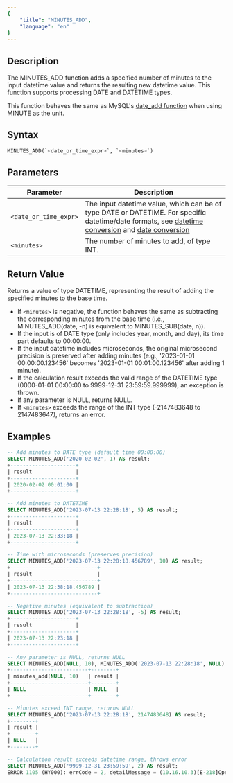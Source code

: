 ```yaml
---
{
    "title": "MINUTES_ADD",
    "language": "en"
}
---
```


## Description

The MINUTES_ADD function adds a specified number of minutes to the input datetime value and returns the resulting new datetime value. This function supports processing DATE and DATETIME types.

This function behaves the same as MySQL's [date_add function](https://dev.mysql.com/doc/refman/8.4/en/date-and-time-functions.html#function_date_add) when using MINUTE as the unit.

## Syntax

```sql
MINUTES_ADD(`<date_or_time_expr>`, `<minutes>`)
```

## Parameters

| Parameter | Description |
| --------- | ----------- |
| `<date_or_time_expr>` | The input datetime value, which can be of type DATE or DATETIME. For specific datetime/date formats, see [datetime conversion](../../../../../docs/sql-manual/basic-element/sql-data-types/conversion/datetime-conversion) and [date conversion](../../../../../docs/sql-manual/basic-element/sql-data-types/conversion/date-conversion) |
| `<minutes>` | The number of minutes to add, of type INT. |

## Return Value

Returns a value of type DATETIME, representing the result of adding the specified minutes to the base time.

- If `<minutes>` is negative, the function behaves the same as subtracting the corresponding minutes from the base time (i.e., MINUTES_ADD(date, -n) is equivalent to MINUTES_SUB(date, n)).
- If the input is of DATE type (only includes year, month, and day), its time part defaults to 00:00:00.
- If the input datetime includes microseconds, the original microsecond precision is preserved after adding minutes (e.g., '2023-01-01 00:00:00.123456' becomes '2023-01-01 00:01:00.123456' after adding 1 minute).
- If the calculation result exceeds the valid range of the DATETIME type (0000-01-01 00:00:00 to 9999-12-31 23:59:59.999999), an exception is thrown.
- If any parameter is NULL, returns NULL.
- If `<minutes>` exceeds the range of the INT type (-2147483648 to 2147483647), returns an error.

## Examples

```sql
-- Add minutes to DATE type (default time 00:00:00)
SELECT MINUTES_ADD('2020-02-02', 1) AS result;
+---------------------+
| result              |
+---------------------+
| 2020-02-02 00:01:00 |
+---------------------+

-- Add minutes to DATETIME
SELECT MINUTES_ADD('2023-07-13 22:28:18', 5) AS result;
+---------------------+
| result              |
+---------------------+
| 2023-07-13 22:33:18 |
+---------------------+

-- Time with microseconds (preserves precision)
SELECT MINUTES_ADD('2023-07-13 22:28:18.456789', 10) AS result;
+----------------------------+
| result                     |
+----------------------------+
| 2023-07-13 22:38:18.456789 |
+----------------------------+

-- Negative minutes (equivalent to subtraction)
SELECT MINUTES_ADD('2023-07-13 22:28:18', -5) AS result;
+---------------------+
| result              |
+---------------------+
| 2023-07-13 22:23:18 |
+---------------------+

-- Any parameter is NULL, returns NULL
SELECT MINUTES_ADD(NULL, 10), MINUTES_ADD('2023-07-13 22:28:18', NULL) AS result;
+-------------------------+--------+
| minutes_add(NULL, 10)   | result |
+-------------------------+--------+
| NULL                    | NULL   |
+-------------------------+--------+

-- Minutes exceed INT range, returns NULL
SELECT MINUTES_ADD('2023-07-13 22:28:18', 2147483648) AS result;
+--------+
| result |
+--------+
| NULL   |
+--------+

-- Calculation result exceeds datetime range, throws error
SELECT MINUTES_ADD('9999-12-31 23:59:59', 2) AS result;
ERROR 1105 (HY000): errCode = 2, detailMessage = (10.16.10.3)[E-218]Operation minutes_add of 9999-12-31 23:59:59, 2 out of range
```

